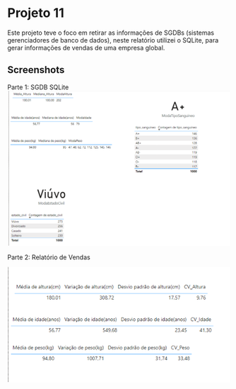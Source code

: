 # Projeto 11

Este projeto teve o foco em retirar as informações de SGDBs (sistemas gerenciadores de banco de dados), neste relatório utilizei o SQLite,  para gerar informações de vendas de uma empresa global.


## Screenshots

Parte 1: SGDB SQLite
![Relatório 11 - sqlite](https://raw.githubusercontent.com/gustavo-rossin/powerbi/main/project10_estat_basica/print_exercicio1.PNG)

Parte 2: Relatório de Vendas

![Relatório 11 - powerbi](https://raw.githubusercontent.com/gustavo-rossin/powerbi/main/project10_estat_basica/print_exercicio2.PNG)
